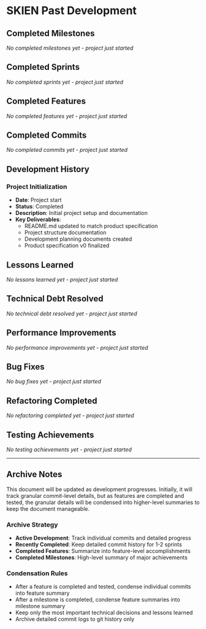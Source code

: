 # SKIEN Past Development

## Completed Milestones

*No completed milestones yet - project just started*

## Completed Sprints

*No completed sprints yet - project just started*

## Completed Features

*No completed features yet - project just started*

## Completed Commits

*No completed commits yet - project just started*

## Development History

### Project Initialization
- **Date**: Project start
- **Status**: Completed
- **Description**: Initial project setup and documentation
- **Key Deliverables**:
  - README.md updated to match product specification
  - Project structure documentation
  - Development planning documents created
  - Product specification v0 finalized

## Lessons Learned

*No lessons learned yet - project just started*

## Technical Debt Resolved

*No technical debt resolved yet - project just started*

## Performance Improvements

*No performance improvements yet - project just started*

## Bug Fixes

*No bug fixes yet - project just started*

## Refactoring Completed

*No refactoring completed yet - project just started*

## Testing Achievements

*No testing achievements yet - project just started*

---

## Archive Notes

This document will be updated as development progresses. Initially, it will track granular commit-level details, but as features are completed and tested, the granular details will be condensed into higher-level summaries to keep the document manageable.

### Archive Strategy
- **Active Development**: Track individual commits and detailed progress
- **Recently Completed**: Keep detailed commit history for 1-2 sprints
- **Completed Features**: Summarize into feature-level accomplishments
- **Completed Milestones**: High-level summary of major achievements

### Condensation Rules
- After a feature is completed and tested, condense individual commits into feature summary
- After a milestone is completed, condense feature summaries into milestone summary
- Keep only the most important technical decisions and lessons learned
- Archive detailed commit logs to git history only
